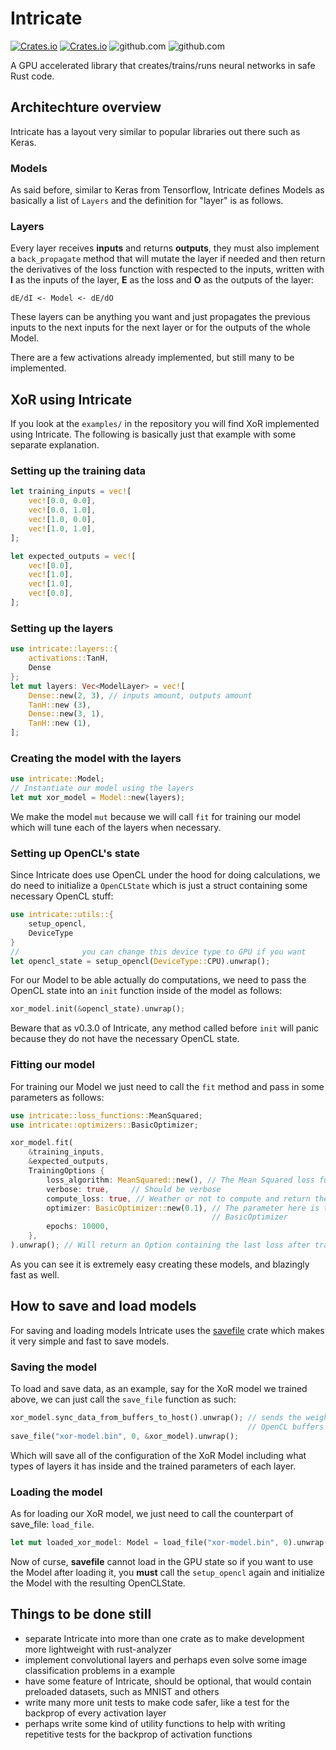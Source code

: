 # Intricate

[![Crates.io](https://img.shields.io/crates/v/intricate.svg?label=intricate)](https://crates.io/crates/intricate)
[![Crates.io](https://img.shields.io/crates/dv/intricate)](https://crates.io/crates/intricate)
![github.com](https://img.shields.io/github/license/gabrielmfern/intricate)
![github.com](https://img.shields.io/github/commit-activity/m/gabrielmfern/intricate)

A GPU accelerated library that creates/trains/runs neural networks in safe Rust code.

## Architechture overview

Intricate has a layout very similar to popular libraries out there such as Keras.

### Models

As said before, similar to Keras from Tensorflow, Intricate defines Models as basically
a list of `Layers` and the definition for "layer" is as follows.

### Layers

Every layer receives **inputs** and returns **outputs**, 
they must also implement a `back_propagate` method that 
will mutate the layer if needed and then return the derivatives
of the loss function with respected to the inputs, 
written with **I** as the inputs of the layer, 
**E** as the loss and **O** as the outputs of the layer:

```
dE/dI <- Model <- dE/dO
```

These layers can be anything you want and just propagates the previous inputs
to the next inputs for the next layer or for the outputs of the whole Model.

There are a few activations already implemented, but still many to be implemented.

## XoR using Intricate

If you look at the `examples/` in the repository 
you will find XoR implemented using Intricate. 
The following is basically just that example with some separate explanation.

### Setting up the training data

```rust
let training_inputs = vec![
    vec![0.0, 0.0],
    vec![0.0, 1.0],
    vec![1.0, 0.0],
    vec![1.0, 1.0],
];

let expected_outputs = vec![
    vec![0.0],
    vec![1.0],
    vec![1.0],
    vec![0.0],
];
```

### Setting up the layers

```rust
use intricate::layers::{
    activations::TanH,
    Dense
};
let mut layers: Vec<ModelLayer> = vec![
    Dense::new(2, 3), // inputs amount, outputs amount
    TanH::new (3),
    Dense::new(3, 1),
    TanH::new (1),
];
```

### Creating the model with the layers

```rust
use intricate::Model;
// Instantiate our model using the layers
let mut xor_model = Model::new(layers);
```

We make the model `mut` because we will call `fit` for training our model
which will tune each of the layers when necessary.

### Setting up OpenCL's state

Since Intricate does use OpenCL under the hood for doing calculations,
we do need to initialize a `OpenCLState` which is just a struct
containing some necessary OpenCL stuff:

```rust
use intricate::utils::{
    setup_opencl,
    DeviceType
}
//              you can change this device type to GPU if you want
let opencl_state = setup_opencl(DeviceType::CPU).unwrap();
```

For our Model to be able actually do computations, we need to pass the OpenCL state into an `init`
function inside of the model as follows:

```rust
xor_model.init(&opencl_state).unwrap();
```

Beware that as v0.3.0 of Intricate, any method called before `init`
will panic because they do not have the necessary OpenCL state.

### Fitting our model

For training our Model we just need to call the `fit`
method and pass in some parameters as follows:

```rust
use intricate::loss_functions::MeanSquared;
use intricate::optimizers::BasicOptimizer;

xor_model.fit(
    &training_inputs, 
    &expected_outputs, 
    TrainingOptions {
        loss_algorithm: MeanSquared::new(), // The Mean Squared loss function
        verbose: true,     // Should be verbose
        compute_loss: true, // Weather or not to compute and return the loss
        optimizer: BasicOptimizer::new(0.1), // The parameter here is the learning rate for the
                                             // BasicOptimizer
        epochs: 10000,
    },
).unwrap(); // Will return an Option containing the last loss after training
```

As you can see it is extremely easy creating these models, and blazingly fast as well.

## How to save and load models

For saving and loading models Intricate uses the [savefile](https://github.com/avl/savefile) crate which makes it very simple and fast to save models.

### Saving the model

To load and save data, as an example, say for the XoR model
we trained above, we can just call the `save_file` function as such:

```rust
xor_model.sync_data_from_buffers_to_host().unwrap(); // sends the weights and biases from 
                                                     // OpenCL buffers to Rust Vec's
save_file("xor-model.bin", 0, &xor_model).unwrap();
```

Which will save all of the configuration of the XoR Model including what types of layers 
it has inside and the trained parameters of each layer.

### Loading the model

As for loading our XoR model, we just need to call the counterpart of save_file: `load_file`.

```rust
let mut loaded_xor_model: Model = load_file("xor-model.bin", 0).unwrap();
```

Now of curse, **savefile** cannot load in the GPU state so if you want
to use the Model after loading it, you **must** call the `setup_opencl` again
and initialize the Model with the resulting OpenCLState.

## Things to be done still

- separate Intricate into more than one crate as to make development more lightweight with rust-analyzer
- implement convolutional layers and perhaps even solve some image classification problems in a example
- have some feature of Intricate, should be optional, that would contain preloaded datasets, such as MNIST and others
- write many more unit tests to make code safer, like a test for the backprop of every activation layer
- perhaps write some kind of utility functions to help with writing repetitive tests for the backprop of activation functions